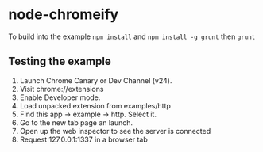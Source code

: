 node-chromeify
==============

To build into the example `npm install` and `npm install -g grunt` then `grunt`

Testing the example
-------------------

1.  Launch Chrome Canary or Dev Channel (v24).
2.  Visit chrome://extensions
3.  Enable Developer mode.
4.  Load unpacked extension from examples/http
5.  Find this app -> example -> http. Select it.
6.  Go to the new tab page an launch.
7.  Open up the web inspector to see the server is connected
8.  Request 127.0.0.1:1337 in a browser tab
